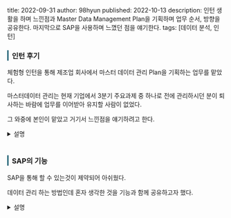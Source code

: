 title: 2022-09-31
author: 98hyun
published: 2022-10-13
description: 인턴 생활을 하며 느낀점과 Master Data Management Plan을 기획하며 업무 순서, 방향을 공유한다. 마지막으로 SAP을 사용하며 느꼈던 점을 얘기한다.
tags: [데이터 분석, 인턴]

<h3 style="border-left: solid 3px #0E6073;"><span style="background-color:#2e3f59"></span> &nbsp; 인턴 후기 </h3>

체험형 인턴을 통해 제조업 회사에서 마스터 데이터 관리 Plan을 기획하는 업무를 맡았다. 

마스터데이터 관리는 현재 기업에서 3분기 주요과제 중 하나로 전에 관리하시던 분이 퇴사하는 바람에 업무를 이어받아 유지할 사람이 없었다. 

그 와중에 본인이 맡았고 거기서 느낀점을 얘기하려고 한다. 

<details><summary>설명</summary><blockquote><pre><code>

1. 마스터 데이터

기업에서 중요하게 다루는 고객 및 제품 데이터 등을 마스터 데이터라고 한다. 

중견기업 내지는 대기업은 거의 ERP 프로그램을 통해 마스터 데이터를 관리하고 관리방안을 문서화, 현업부서의 데이터 입력 Work Inst를 통해 데이터의 신뢰도를 높이고 품질을 보증을 하고 있다. 

우리 기업도 SAP을 사용했고 본인은 권한이 주어지지 않아 많은 기능을 사용하진 못했다.

SAP 내용은 다른 파트에서 이어갈 것이다.

2. MDM(Master Data Management) Plan

ADSP를 공부하며 데이터 거버넌스에 대해서 배울 때 해당 개념을 어떻게 도입을 하면 좋을지 첫달에 많이 생각했다. 

우선, SAP의 Table의 데이터구조는 별로다. 복수 필드가 한 테이블에 있고 다른 테이블과 나눈 기준이 없다. 키 하나로 복잡하게 이어져있다. 그래서 본인 같은 Query 개발자한텐 어려웠다. 물론, 생각보다 GUI는 깔끔하고 Business 적으로 사용하기 좋았다.

이야기가 샜는데 문제는 관리가 안된다는 것이었다. 

사람마다 데이터 입력하는 방법이 다 다르기 때문에 통일할 필요가 있었다.

1) Business Critical Field를 정의해야한다. 

앞선 일을 맡고 있던 분이 2달전에 퇴사하면서 고객 데이터 관리에 구멍이 났다. 

본인한테 해당 업무를 맡기며 2달동안에 변화를 조사해야했다. 

사원님부터 부장님까지 미팅콜을 하며 해당 필드의 기원을 조사했고 현황을 파악했다. 

엑셀로 정리했고 그 과정에서 엑셀 숙련도가 크게 상승했다. 하지만, 역시 툴은 툴이다 싶었다. 

그냥 사람 하는일 도와주는 도구다. 하니까 되더라.

2) process 정의

그래서 사용하는 필드를 알았으니 이걸 어떻게 사용하는데? 가 나와야한다.

본인이 파악한 것은 여러 툴을 복합적으로 사용하고 있었다. 다만, 승인 프로세스가 필요한 부분은 여러 부서의 협업이 필요한 케이스였다. 

그래서 그런 케이스를 제외하고는 일반화를 시켜야 했다. 

또한, 현업부서 중 담당자 혹은 한 부서가 맡은 부분이 이상하다면 그 부서와 협의를 해야한다고 생각했다.

그래서 일반화된 Process 또한 정의하며 현황과 앞으로의 새로운 프로세스를 기획했다.

3) 새로운 process에 맞춘 모니터링 

아직 진행하지 못했지만 process가 정해졌으니 그것을 실시간으로 파악할 monitoring dashboard를 떠올리게 됏다.

이건 사실 혼자 생각했던건데 보통 하루에 신규 고객이 그렇게 많이 발굴되지 못한다. 

그래서 몇 안되는 고객데이터 그냥 당일 날짜로 쿼리짜서 관리했으면 하는 방법을 생각해봤다. 물론 부장님 생각은 달랐다. 

모니터링 방법으로는 무조건 대쉬보드라고 생각한다. 최근 미팅에서 Field Rule을 정의하며 틀린 것이 있다고 얘기하니 부장님께서는 엑셀 파일로 주라고 고치겠다고 하셨다. 

중요한 점은 한번에 하면 좋긴한데 상황이 있다는 것이다. 영업이 중요하니 견적 및 발주가 우선이고 데이터 관리에는 소홀해 질 수 밖에 없다. 그런 상황에 모니터링 할 수 있는것은 무조건 대시보드다.

4) KPI 

그러면 대시보드를 만들어주면 잘 고치고 있는지 지표를 확인해야한다. 

이것도 혼자생각했을 때 고객 / 제품 데이터나눠서 총 갯수를 북극성 지표로 하고 전날 대비 잘 수정된 데이터의 수를 KPI로 잡으려고 했다.

아직 여기까지도 못갔으니 생각만 했다. 

이런 과정을 거쳐 MDM Plan을 수립한다. 

2개월 동안 해당 내용으로만 채웠다. 

</code></pre></blockquote></details>
<br>

<h3 style="border-left: solid 3px #0E6073;"><span style="background-color:#2e3f59"></span> &nbsp; SAP의 기능 </h3>

SAP을 통해 할 수 있는것이 제약되어 아쉬웠다. 

데이터 관리 하는 방법인데 혼자 생각한 것을 기능과 함께 공유하고자 했다.

<details><summary>설명</summary><blockquote><pre><code>

1. Query

ERP 프로그램이 Query 개발이 된다는 것은 가장 큰 장점인것 같다.

데이터 베이스에 접근해 정보를 가져올 수 있다는것이 인상깊었다.

실제로 우리 부서에서 영업과 연계한 대시보드를 제작,운영 중이다. 

2. Cockpit

이거 정말 좋다. Login 한 User에 맞게 본인 관련 데이터만 보여줄 수 있고 활용방안이 무궁무진하다.

본인은 해당 기능으로 만들어진 데이터를 데이터 생성자와 함께 테이블로 모아 한눈에 볼 수 있는 BP Validation Cockpit 을 만들어봤다. 

부장님께서는 잘했다고 검토해보겠다고 하셨다.

3. Authorization

권한 역할이 가장 아쉬우면서 좋은 기능같은데 끝을 모르겠다. 사용해보지 않아서

현재 특정 데이터에 권한을 부여받으면 권한 없이는 생성,수정,변경이 안되는 기능을 사용할 수 있다.

이걸 통해 데이터 관리에 효과적인 프로세스를 만들 수 있다고 생각했다. 생각이다. 

4. 아쉬운 점

1) 논리적이지 못한 데이터베이스 구조, 어떤게 어떤것을 의미하는지 잘 모르겠는 구조.
2) 쿼리 길이 제한
3) 쿼리 함수 제한 -> 특정 함수를 사용하면 Cockpit이 사용안되는 문제
4) 개발 오류 문제 다수

</code></pre></blockquote></details>
<br>